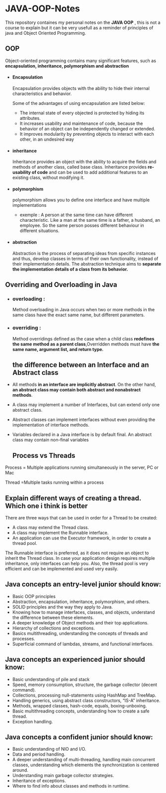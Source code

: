 # JAVA-OOP-Notes

This repository containes my personal notes on the **JAVA OOP** , this is not a course to explain but it can be very usefull as a reminder of principles of java and Object Oriented Programming. 

## OOP
Object-oriented programming contains many significant features, such as **encapsulation, inheritance, polymorphism and abstraction**
- #### Encapsulation  
  Encapsulation provides objects with the ability to hide their internal characteristics and behavior.
   <p>Some of the advantages of using encapsulation are listed below:</p>
   
  -  The internal state of every objected is protected by hiding its attributes.
  -  It increases usability and maintenance of code, because the behavior of an object can be independently changed or extended.
  -  It improves modularity by preventing objects to interact with each other, in an undesired way


- #### inheritance
  Inheritance provides an object with the ability to acquire the fields and methods of another class, called base class. Inheritance
  provides **re-usability of code** and can be used to add additional features to an existing class, without modifying it.
- #### polymorphism
   polymorphism allows you to define one interface and have multiple implementations
   - exemple :  A person at the same time can have different characteristic. Like a man at the same time is a father, a husband, an employee. So the same person posses different behaviour in different situations. 

- #### abstraction
    Abstraction is the process of separating ideas from specific instances and thus, develop classes in terms of their own functionality,
    instead of their implementation details.
    The abstraction technique aims to **separate the implementation details of a class from its behavior.**
    
## Overriding and Overloading in Java

- ### overloading : 
    Method overloading in Java occurs when two or more methods in the same class have the exact same name, but different
    parameters.
- ### overriding : 
    Method overridings defined as the case when a child class **redefines the same method as a parent class**,Overridden methods must have **the same name, argument list, and return type.**
   ##  the difference between an Interface and an Abstract class
 - All methods **in an interface are implicitly abstract**. On the other hand, **an abstract class may contain both abstract and nonabstract methods**.
 - A class may implement a number of Interfaces, but can extend only one abstract class.
 - Abstract classes can implement interfaces without even providing the implementation of interface methods.
 - Variables declared in a Java interface is by default final. An abstract class may contain non-final variables
 
   ##  Process vs Threads
Process = Multiple applications running simultaneously in the server, PC or Mac

Thread =Multiple tasks running within a process

   ## Explain different ways of creating a thread. Which one i think is better
   There are three ways that can be used in order for a Thread to be created:
- A class may extend the Thread class.
- A class may implement the Runnable interface.
- An application can use the Executor framework, in order to create a thread pool.

The Runnable interface is preferred, as it does not require an object to inherit the Thread class. In case your application design
requires multiple inheritance, only interfaces can help you. Also, the thread pool is very efficient and can be implemented and
used very easily.

 ## Java concepts an entry-level junior should know:

   - Basic OOP principles
   - Abstraction, encapsulation, inheritance, polymorphism, and others.
   - SOLID principles and the way they apply to Java.
   - Knowing how to manage interfaces, classes, and objects, understand the difference between these elements.
   - A deeper knowledge of Object methods and their top applications.
   - Hierarchy of collections and exceptions.
   - Basics multithreading, understanding the concepts of threads and processes.
   - Superficial command of lambdas, streams, and functional interfaces.
  ## Java concepts an experienced junior should know:

   - Basic understanding of pile and stack
   - Speed, memory consumption, structure, the garbage collector (decent command).
   - Collections, processing null-statements using HashMap and TreeMap.
   - Handling generics, using abstract class constructors, “IS-A” inheritance.
   - Methods, wrapped classes, hash-code, equals, boxing-unboxing.
   - Basic multithreading concepts, understanding how to create a safe thread.
   - Exception handling.
   
   ##  Java concepts a confident junior should know:

   - Basic understanding of NIO and I/O.
   - Data and period handling.
   - A deeper understanding of multi-threading, handling main concurrent classes, understanding which elements the synchronization is centered around.
   - Understanding main garbage collector strategies.
   - Inheritance of exceptions.
   - Where to find info about classes and methods in runtime.
